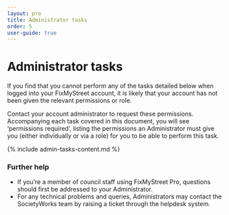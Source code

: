 ```yaml
---
layout: pro
title: Administrator tasks
order: 5
user-guide: true
---
```


# Administrator tasks

If you find that you cannot perform any of the tasks detailed below when logged
into your FixMyStreet account, it is likely that your account has not been
given the relevant permissions or role.

Contact your account administrator to request these permissions. Accompanying
each task covered in this document, you will see ‘permissions required’,
listing the permissions an Administrator must give you (either individually or
via a role) for you to be able to perform this task.

{% include admin-tasks-content.md %}

### Further help

- If you’re a member of council staff using FixMyStreet Pro, questions should first be addressed
to your Administrator.
- For any technical problems and queries, Administrators may contact the
  SocietyWorks team by raising a ticket through the helpdesk system.
